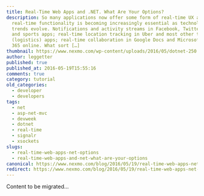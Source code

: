 ```yaml
---
title: Real-Time Web Apps and .NET. What Are Your Options?
description: So many applications now offer some form of real-time UX and
  real-time functionality is becoming increasingly essential as technology
  trends evolve. Notifications and activity streams in Facebook, Twitter, news
  and sports apps; real-time location tracking in Uber and most other taxi
  (logistics) apps; real-time collaboration in Google Docs and Microsoft Office
  365 online. What sort […]
thumbnail: https://www.nexmo.com/wp-content/uploads/2016/05/dotnet-250.png
author: leggetter
published: true
published_at: 2016-05-19T15:55:16
comments: true
category: tutorial
old_categories:
  - developer
  - developers
tags:
  - net
  - asp-net-mvc
  - devweek
  - dotnet
  - real-time
  - signalr
  - xsockets
slugs:
  - real-time-web-apps-net-options
  - real-time-web-apps-and-net-what-are-your-options
canonical: https://www.nexmo.com/blog/2016/05/19/real-time-web-apps-net-options
redirect: https://www.nexmo.com/blog/2016/05/19/real-time-web-apps-net-options
---
```

Content to be migrated...